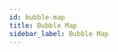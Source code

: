 ```yaml
---
id: bubble-map
title: Bubble Map
sidebar_label: Bubble Map
---
```


<div style={{textAlign: "justify"}}>

</div>
